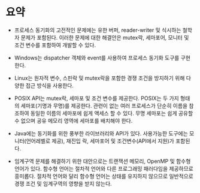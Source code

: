 # 요약

-   프로세스 동기화의 고전적인 문제에는 유한 버퍼, reader-writer 및 식시하는 철학자 문제가 포함된다. 이러한 문제에 대한 해결안은 mutex락, 세마포어, 모니터 및 조건 변수를 포함하여 개발할 수 있다.

-   Windows는 dispatcher 객체와 event를 사용하여 프로세스 동기화 도구를 구현한다.

-   Linux는 원자적 변수, 스핀락 및 mutex락을 포함한 경쟁 조건을 방지하기 위해 다양한 접근 방식을 사용한다.

-   POSIX API는 mutex락, 세마포 및 조건 변수를 제공한다. POSIX는 두 가지 형태의 세마포(기명과 무명)를 제공한다. 관련이 없는 여러 프로세스가 단순히 이름을 참조하여 동일한 이름의 세마포에 쉽게 액세스 할 수 있다. 무명 세마포는 쉽게 공유할 수 없으며 공유 메모리 영역에 세마포를 배치해야 한다.

-   Java에는 동기화를 위한 풍부한 라이브러리와 API가 있다. 사용가능한 도구에는 모니터(언어레벨로 제공), 재진입 락, 세마포어 및 조건변수(API에서 지원)가 포함된다.

-   임계구역 문제를 해결하기 위한 대안으로는 트랜잭션 메모리, OpenMP 및 함수형 언어가 있다. 함수형 언어는 절차적 언어와 다른 프로그래밍 패러다임을 제공하므로 흥미롭다. 절차적 언어와 달리 함수형 언어는 상태를 유지하지 않으므로 일반적으로 경쟁 조건 및 임계구역의 영향을 받지 않는다.
